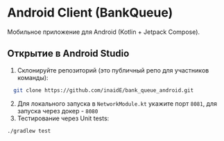 # Android Client (BankQueue)

Мобильное приложение для Android (Kotlin + Jetpack Compose).

## Открытие в Android Studio

1. Склонируйте репозиторий (это публичный репо для участников команды):
```bash
  git clone https://github.com/inaidE/bank_queue_android.git
```
2. Для локального запуска в `NetworkModule.kt` укажите порт `8081`, для запуска через докер - `8080`
3. Тестирование через Unit tests:
```bash
./gradlew test
```